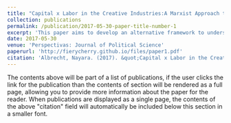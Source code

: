 ```yaml
---
title: "Capital x Labor in the Creative Industries:A Marxist Approach to Copyright and Related Rights"
collection: publications
permalink: /publication/2017-05-30-paper-title-number-1
excerpt: 'This paper aims to develop an alternative framework to understand copyright based upon a Marxist analysis of this field. By providing bibliographical research on both the fundamentals of property theories and Marxist perspectives, I try to promote another understanding of how creative industries operate. Therefore, the paper provides a literature study on both intellectual property theories and Marxism. Regarding intellectual property theories, I focus on four types of approaches: welfare theory, labour theory, personality theory, and culture theory. Regarding Marxist perspectives, I explain most fundamental concepts such as "class," "exploitation," and the relationship between classes and the state according to a Marxist view. Then, I try to build a framework that links these concepts. Finally, I employ this Marxist framework to the "modus operandi" of copyright core industries by analyzing how stakeholders interact with each other and to what extent they may affect public policies on copyright and related rights. In the final remarks, I suggest a research agenda on Marxism and copyright. Thus, this is a preliminary exercise to encourage other studies.'
date: 2017-05-30
venue: 'Perspectivas: Journal of Political Science'
paperurl: 'http://fierycherry.github.io/files/paper1.pdf'
citation: 'Albrecht, Nayara. (2017). &quot;Capital x Labor in the Creative Industries:A Marxist Approach to Copyright and Related Rights.&quot; <i>Perspectivas: Portuguese Journal of Political Science</i>. 1(1).'
---
```


The contents above will be part of a list of publications, if the user clicks the link for the publication than the contents of section will be rendered as a full page, allowing you to provide more information about the paper for the reader. When publications are displayed as a single page, the contents of the above "citation" field will automatically be included below this section in a smaller font.
